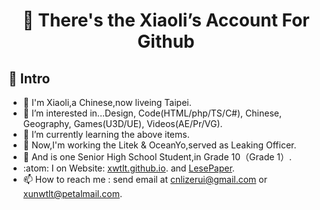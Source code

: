 <h1 align = "center">👋 There's the Xiaoli’s Account For Github</h1>

## :dog: Intro

- 🔨 I'm Xiaoli,a Chinese,now liveing Taipei.
- 👀 I’m interested in...Design, Code(HTML/php/TS/C#), Chinese, Geography, Games(U3D/UE), Videos(AE/Pr/VG).
- 🌱 I’m currently learning the above items.
- 🧧 Now,I'm working the Litek & OceanYo,served as Leaking Officer.<br>
- 🧊 And is one Senior High School Student,in Grade 10（Grade 1）.
- :atom: I on Website: [xwtlt.github.io](http://xwtlt.github.io). and [LesePaper](http://p.licn.eu.org).
- 📫 How to reach me : send email at [cnlizerui@gmail.com](mailto:cnlizerui@gmail.com) or [xunwtlt@petalmail.com](mailto:xunwtlt@petalmail.com).


